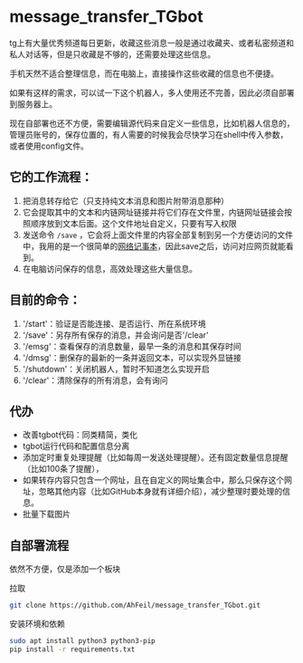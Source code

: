 # message_transfer_TGbot

tg上有大量优秀频道每日更新，收藏这些消息一般是通过收藏夹、或者私密频道和私人对话等，但是只收藏是不够的，还需要处理这些信息。

手机天然不适合整理信息，而在电脑上，直接操作这些收藏的信息也不便捷。

如果有这样的需求，可以试一下这个机器人，多人使用还不完善，因此必须自部署到服务器上。

现在自部署也还不方便，需要编辑源代码来自定义一些信息，比如机器人信息的，管理员账号的，保存位置的，有人需要的时候我会尽快学习在shell中传入参数，或者使用config文件。

## 它的工作流程：
1. 把消息转存给它（只支持纯文本消息和图片附带消息那种）
2. 它会提取其中的文本和内链网址链接并将它们存在文件里，内链网址链接会按照顺序放到文本后面。这个文件地址自定义，只要有写入权限
3. 发送命令 `/save` ，它会将上面文件里的内容全部复制到另一个方便访问的文件中，我用的是一个很简单的[网络记事本](https://github.com/pereorga/minimalist-web-notepad)，因此save之后，访问对应网页就能看到。
4. 在电脑访问保存的信息，高效处理这些大量信息。

## 目前的命令：
1. '/start'：验证是否能连接、是否运行、所在系统环境
2. '/save'：另存所有保存的消息，并会询问是否'/clear'
3. '/emsg'：查看保存的消息数量，最早一条的消息和其保存时间
4. '/dmsg'：删保存的最新的一条并返回文本，可以实现外显链接
5. '/shutdown'：关闭机器人，暂时不知道怎么实现开启
6. '/clear'：清除保存的所有消息，会有询问

## 代办
- 改善tgbot代码：同类精简，类化
- tgbot运行代码和配置信息分离
- 添加定时重复处理提醒（比如每周一发送处理提醒）。还有固定数量信息提醒（比如100条了提醒），
- 如果转存内容只包含一个网址，且在自定义的网址集合中，那么只保存这个网址，忽略其他内容（比如GitHub本身就有详细介绍），减少整理时要处理的信息。
- 批量下载图片

## 自部署流程
依然不方便，仅是添加一个板块

拉取
```sh
git clone https://github.com/AhFeil/message_transfer_TGbot.git
```

安装环境和依赖
```sh
sudo apt install python3 python3-pip
pip install -r requirements.txt
```
